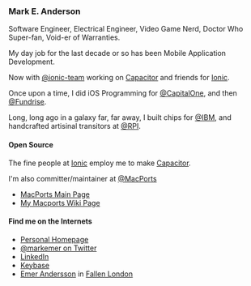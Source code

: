 ### Mark E. Anderson
Software Engineer, Electrical Engineer, Video Game Nerd, Doctor Who Super-fan, Void-er of Warranties.

My day job for the last decade or so has been Mobile Application Development. 

Now with [@ionic-team](https://github.com/ionic-team) working on [Capacitor](https://github.com/ionic-team/capacitor) and friends for [Ionic](https://ionic.io).

Once upon a time, I did iOS Programming for [@CapitalOne](https://github.com/capitalone), and then [@Fundrise](https://github.com/fundrise). 

Long, long ago in a galaxy far, far away, I built chips for [@IBM](https://github.com/IBM), and handcrafted artisinal transitors at [@RPI](https://github.com/RPI).

#### Open Source
The fine people at [Ionic](https://ionic.io) employ me to make [Capacitor](https://github.com/ionic-team/capacitor).

I'm also committer/maintainer at [@MacPorts](https://github.com/macports)
* [MacPorts Main Page](https://www.macports.org/)
* [My Macports Wiki Page](https://trac.macports.org/wiki/mark)

#### Find me on the Internets
* [Personal Homepage](http://www.emer.net)
* [@markemer on Twitter](https://www.twitter.com/markemer)
* [LinkedIn](https://www.linkedin.com/in/markemer)
* [Keybase](https://keybase.io/markemer)
* [Emer Andersson](https://www.fallenlondon.com/profile/Emer%20Andersson) in [Fallen London](https://www.fallenlondon.com)
